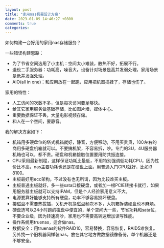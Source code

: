 ```yaml
---
layout: post
title: "家用nas机器设计方案"
date: 2023-01-09 14:46:27 +0800
comments: true
categories:
---
```


如何构建一台好用的家用nas存储服务？

一些错误构建思路：

- 为了节省空间选用了小主机：空间太小难装，散热不好，拓展不行。
- 退役二手服务器：功耗高，噪音大，设备针对场景是高并发弱处理，家用场景是低并发强处理。
- AIO(all in one)：和应用放在一起跑，应用把机器搞挂了，存储也伤了。

家用的特性：

- 人工访问的次数不多，但是每次访问要足够快。
- 给其它家用服务做基础存储，比如图片墙，媒体中心。
- 重要数据保证不丢，大量电影视频存储。
- 和人在一个空间，要静音。

我的解决方案如下：

- 机箱用多硬盘位的塔式机箱就好，静音，方便移动，不用买贵货，100左右的商用多硬盘机箱就可以。不要搞机架，不容易拆，吵。专门的3U，4U服务器机箱也可以，都不贵。硬盘和机箱接触位置要用防共振连接。
- CPU采用最新制程，这样保证功耗比最低，不用特别强调低功耗CPU，因为性价比不高，nas主要功耗也还是在硬盘上面。用普通入门CPU就好，比如i3 8100。
- 主板最好用ecc架构，不过没有也无所谓，因为比较难买主板。
- 主板普通主板就好，多一些sata口接硬盘，或者加一根PCIE转接卡就行，如果用服务器主板就可以支持IPAM，但是个人经验家用意义不大。
- 电源要算好能够支持所有硬盘，功率不够容易损坏硬盘。
- 接磁盘不需要热拔插，关机开机换磁盘频次不多，大机箱拆装硬盘也不麻烦。
- 硬盘选可以24小时跑的磁盘中便宜的，单个空间大一些，节省功耗和sata位，不要企业级，因为转速高吵，家用也不需要高转速增加读写性能。
- 操作系统用truenas，适合做nas。
- 数据安全：用truenas的软件RAID10，容易替换，容易恢复，RAID5难恢复。另外找一个旧机器同样装nas，放在其它地方做数据镜像备份，单个机器还是不够安全。
